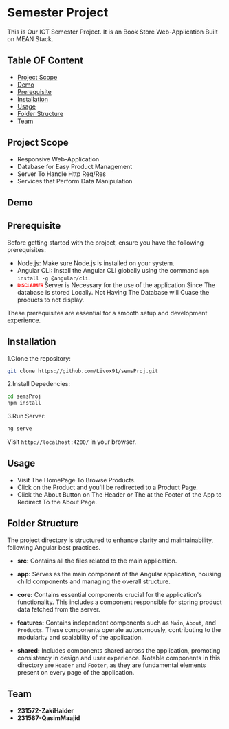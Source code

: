 # Semester Project 
This is Our ICT Semester Project. It is an Book Store Web-Application Built on MEAN Stack.

## Table OF Content

- [Project Scope](#ProjectScope)
- [Demo](#demo)
- [Prerequisite](#prerequisite)
- [Installation](#installation)
- [Usage](#usage)
- [Folder Structure](#folder-structure)
- [Team](#team)


## Project Scope
- Responsive Web-Application
- Database for Easy Product Management
- Server To Handle Http Req/Res
- Services that Perform Data Manipulation

## Demo 

## Prerequisite

Before getting started with the project, ensure you have the following prerequisites:

- Node.js: Make sure Node.js is installed on your system.
- Angular CLI: Install the Angular CLI globally using the command `npm install -g @angular/cli`.
- <sub><sup><span style = "color:red">  **DISCLAIMER**  </span></sup></sub> Server is Necessary for the use of the application Since The database is stored Locally.
  Not Having The Database will Cuase the products to not display.

These prerequisites are essential for a smooth setup and development experience.

## Installation

1.Clone the repository:
  ```bash
  git clone https://github.com/Livox91/semsProj.git
  ```

2.Install Depedencies:
  ```bash
  cd semsProj
  npm install
  ```

3.Run Server:
 ```bash
ng serve
 ```

 Visit `http://localhost:4200/` in your browser.

## Usage

- Visit The HomePage To Browse Products.
- Click on the Product and you'll be redirected to a Product Page.
- Click the About Button on The Header or The at the Footer of the App to Redirect To the About Page.

## Folder Structure

The project directory is structured to enhance clarity and maintainability, following Angular best practices.

- **src:** Contains all the files related to the main application.

- **app:** Serves as the main component of the Angular application, housing child components and managing the overall structure.

- **core:** Contains essential components crucial for the application's functionality. This includes a component responsible for storing product data fetched from the server.

- **features:** Contains independent components such as `Main`, `About`, and `Products`. These components operate autonomously, contributing to the modularity and scalability of the application.

- **shared:** Includes components shared across the application, promoting consistency in design and user experience. Notable components in this directory are `Header` and `Footer`, as they are fundamental elements present on every page of the application.

## Team

- **231572-ZakiHaider**
- **231587-QasimMaajid**


